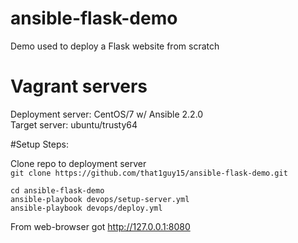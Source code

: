 # ansible-flask-demo
Demo used to deploy a Flask website from scratch 

# Vagrant servers  
Deployment server: CentOS/7 w/ Ansible 2.2.0  
Target server: ubuntu/trusty64  
  
#Setup Steps:  
  
Clone repo to deployment server  
```git clone https://github.com/that1guy15/ansible-flask-demo.git```   
  
```cd ansible-flask-demo```  
```ansible-playbook devops/setup-server.yml```  
```ansible-playbook devops/deploy.yml```  
  
From web-browser got http://127.0.0.1:8080
